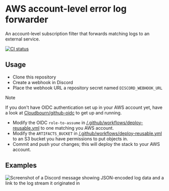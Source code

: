 # AWS account-level error log forwarder

An account-level subscription filter that forwards matching logs to an external service.

[ ![CI status](https://github.com/Cloudbourn/scheduler-billing/actions/workflows/deploy.yml/badge.svg) ](https://github.com/Cloudbourn/scheduler-billing/actions/workflows/deploy.yml "View workflow")

## Usage

* Clone this repository
* Create a webhook in Discord
* Place the webhook URL a repository secret named `DISCORD_WEBHOOK_URL`

> [!NOTE]
> If you don't have OIDC authentication set up in your AWS account yet, have a look at [Cloudbourn/github-oidc](https://github.com/Cloudbourn/github-oidc) to get up and running.

* Modify the OIDC `role-to-assume` in [/.github/workflows/deploy-reusable.yml](https://github.com/Cloudbourn/aws-account-error-log-forwarder/blob/253337d7e2750201e9e6530708246cb88fbbbc6b/.github/workflows/deploy-reusable.yml#L32) to one matching you AWS account.
* Modify the `ARTIFACTS_BUCKET` in [/.github/workflows/deploy-reusable.yml](https://github.com/Cloudbourn/aws-account-error-log-forwarder/blob/253337d7e2750201e9e6530708246cb88fbbbc6b/.github/workflows/deploy-reusable.yml#L53) to an S3 bucket you have permissions to put objects in.
* Commit and push your changes; this will deploy the stack to your AWS account.

## Examples

![Screenshot of a Discord message showing JSON-encoded log data and a link to the log stream it originated in](https://i.imgur.com/yY5GXR3.png)
